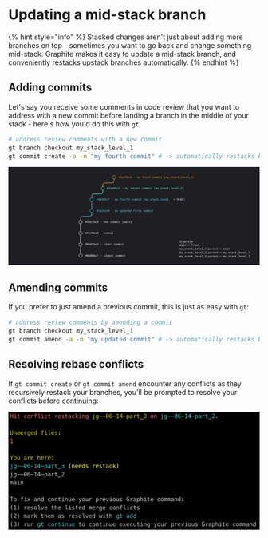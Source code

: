 # Updating a mid-stack branch

{% hint style="info" %}
Stacked changes aren't just about adding more branches on top - sometimes you want to go back and change something mid-stack. Graphite makes it easy to update a mid-stack branch, and conveniently restacks upstack branches automatically.
{% endhint %}

## Adding commits

Let's say you receive some comments in code review that you want to address with a new commit before landing a branch in the middle of your stack - here's how you'd do this with `gt`:

```bash
# address review comments with a new commit
gt branch checkout my_stack_level_1
gt commit create -a -m "my fourth commit" # -> automatically restacks both upstack branches
```

![Graphite will automatically perform the recursive rebases if you have up-stack changes when you run gt commit create on a mid-stack branch.](../../.gitbook/assets/Untitled.png)

## Amending commits

If you prefer to just amend a previous commit, this is just as easy with `gt`:

```bash
# address review comments by amending a commit
gt branch checkout my_stack_level_1
gt commit amend -a -m "my updated commit" # -> automatically restacks both upstack branches
```

## Resolving rebase conflicts

If `gt commit create` or `gt commit amend` encounter any conflicts as they recursively restack your branches, you'll be prompted to resolve your conflicts before continuing:

![](<../../.gitbook/assets/image (11).png>)
